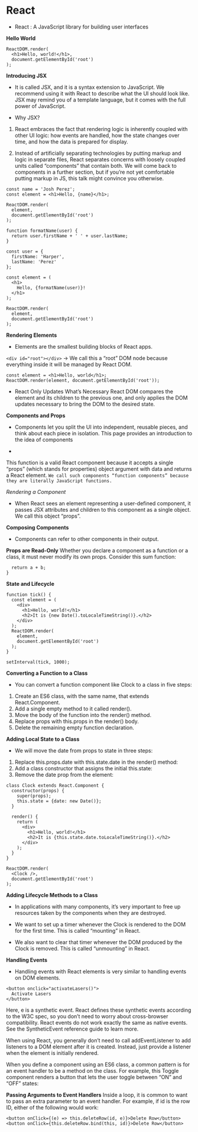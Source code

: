 # React 

- React : A JavaScript library for building user interfaces

**Hello World**

```
ReactDOM.render(
  <h1>Hello, world!</h1>,
  document.getElementById('root')
);

```

**Introducing JSX**

* It is called JSX, and it is a syntax extension to JavaScript. We recommend using it with React to describe what the UI should look like. JSX may remind you of a template language, but it comes with the full power of JavaScript.


* Why JSX?
1. React embraces the fact that rendering logic is inherently coupled with other UI logic: how events are handled, how the state changes over time, and how the data is prepared for display.

2. Instead of artificially separating technologies by putting markup and logic in separate files, React separates concerns with loosely coupled units called “components” that contain both. We will come back to components in a further section, but if you’re not yet comfortable putting markup in JS, this talk might convince you otherwise.



```
const name = 'Josh Perez';
const element = <h1>Hello, {name}</h1>;

ReactDOM.render(
  element,
  document.getElementById('root')
);

```


```
function formatName(user) {
  return user.firstName + ' ' + user.lastName;
}

const user = {
  firstName: 'Harper',
  lastName: 'Perez'
};

const element = (
  <h1>
    Hello, {formatName(user)}!
  </h1>
);

ReactDOM.render(
  element,
  document.getElementById('root')
);

```

**Rendering Elements**

* Elements are the smallest building blocks of React apps.

`<div id="root"></div>` -> We call this a “root” DOM node because everything inside it will be managed by React DOM.

```
const element = <h1>Hello, world</h1>;
ReactDOM.render(element, document.getElementById('root'));
```


* React Only Updates What’s Necessary
React DOM compares the element and its children to the previous one, and only applies the DOM updates necessary to bring the DOM to the desired state.



**Components and Props**

* Components let you split the UI into independent, reusable pieces, and think about each piece in isolation. This page provides an introduction to the idea of components

*
This function is a valid React component because it accepts a single “props” (which stands for properties) object argument with data and returns a React element.
`We call such components “function components” because they are literally JavaScript functions.`


*Rendering a Component*

* When React sees an element representing a user-defined component, it passes JSX attributes and children to this component as a single object. We call this object “props”.


**Composing Components**

* Components can refer to other components in their output.

**Props are Read-Only**
Whether you declare a component as a function or a class, it must never modify its own props. Consider this sum function:

```function sum(a, b) {
  return a + b;
}
```


**State and Lifecycle**

```
function tick() {
  const element = (
    <div>
      <h1>Hello, world!</h1>
      <h2>It is {new Date().toLocaleTimeString()}.</h2>
    </div>
  );
  ReactDOM.render(
    element,
    document.getElementById('root')
  );
}

setInterval(tick, 1000);

```



**Converting a Function to a Class**

* You can convert a function component like Clock to a class in five steps:

1. Create an ES6 class, with the same name, that extends React.Component.
2. Add a single empty method to it called render().
3. Move the body of the function into the render() method.
4. Replace props with this.props in the render() body.
5. Delete the remaining empty function declaration.


**Adding Local State to a Class**

* We will move the date from props to state in three steps:

1. Replace this.props.date with this.state.date in the render() method:
2. Add a class constructor that assigns the initial this.state:
3. Remove the date prop from the <Clock /> element:

```
class Clock extends React.Component {
  constructor(props) {
    super(props);
    this.state = {date: new Date()};
  }

  render() {
    return (
      <div>
        <h1>Hello, world!</h1>
        <h2>It is {this.state.date.toLocaleTimeString()}.</h2>
      </div>
    );
  }
}

ReactDOM.render(
  <Clock />,
  document.getElementById('root')
);
```


**Adding Lifecycle Methods to a Class**

* In applications with many components, it’s very important to free up resources taken by the components when they are destroyed.

* We want to set up a timer whenever the Clock is rendered to the DOM for the first time. This is called “mounting” in React.

* We also want to clear that timer whenever the DOM produced by the Clock is removed. This is called “unmounting” in React.


**Handling Events**

* Handling events with React elements is very similar to handling events on DOM elements.

```
<button onclick="activateLasers()">
  Activate Lasers
</button>
```

Here, e is a synthetic event. React defines these synthetic events according to the W3C spec, so you don’t need to worry about cross-browser compatibility. React events do not work exactly the same as native events. See the SyntheticEvent reference guide to learn more.

When using React, you generally don’t need to call addEventListener to add listeners to a DOM element after it is created. Instead, just provide a listener when the element is initially rendered.

When you define a component using an ES6 class, a common pattern is for an event handler to be a method on the class. For example, this Toggle component renders a button that lets the user toggle between “ON” and “OFF” states:




**Passing Arguments to Event Handlers**
Inside a loop, it is common to want to pass an extra parameter to an event handler. For example, if id is the row ID, either of the following would work:

```
<button onClick={(e) => this.deleteRow(id, e)}>Delete Row</button>
<button onClick={this.deleteRow.bind(this, id)}>Delete Row</button>
```


